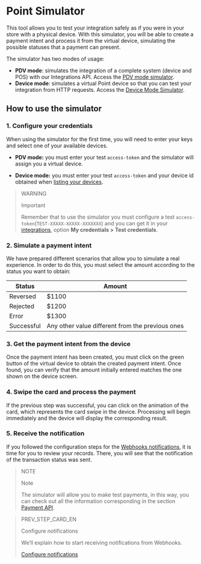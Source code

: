 # Point Simulator

This tool allows you to test your integration safely as if you were in your store with a physical device.
With this simulator, you will be able to create a payment intent and process it from the virtual device, simulating the possible statuses that a payment can present.

The simulator has two modes of usage:

* **PDV mode**: simulates the integration of a complete system (device and POS) with our Integrations API. Access the [PDV mode simulator](https://api.mercadopago.com/point/integrator-simulator/sandbox/?ignoreapidoc=true).
* **Device mode**: simulates a virtual Point device so that you can test your integration from HTTP requests. Access the [Device Mode Simulator](https://api.mercadopago.com/point/integrator-simulator/sandbox/device?ignoreapidoc=true).

## How to use the simulator

### 1. Configure your credentials

When using the simulator for the first time, you will need to enter your keys and select one of your available devices.

* **PDV mode:** you must enter your test `access-token` and the simulator will assign you a virtual device.

* **Device mode:** you must enter your test `access-token` and your device id obtained when [listing your devices](https://www.mercadopago[FAKER][URL][DOMAIN]/developers/en/guides/in-person-payments/integration-api/create-payment-intent#bookmark_get_the_list_of_your_available_devices).

> WARNING
>
> Important
> 
> Remember that to use the simulator you must configure a test `access-token`(`TEST-XXXXX-XXXXX-XXXXXXX`) and you can get it in your [integrations](https://www.mercadopago[FAKER][URL][DOMAIN]/developers/panel/applications), option **My credentials > Test credentials**.

### 2. Simulate a payment intent

We have prepared different scenarios that allow you to simulate a real experience. In order to do this, you must select the amount according to the status you want to obtain:

| Status | Amount |
|---|---|
| Reversed | $1100 |
| Rejected | $1200 |
| Error | $1300 |
| Successful | Any other value different from the previous ones |


### 3. Get the payment intent from the device

Once the payment intent has been created, you must click on the green button of the virtual device to obtain the created payment intent. Once found, you can verify that the amount initially entered matches the one shown on the device screen.

### 4. Swipe the card and process the payment

If the previous step was successful, you can click on the animation of the card, which represents the card swipe in the device. Processing will begin immediately and the device will display the corresponding result.

### 5. Receive the notification

If you followed the configuration steps for the [Webhooks notifications](https://www.mercadopago[FAKER][URL][DOMAIN]/developers/en/guides/in-person-payments/integration-api/integration), it is time for you to review your records. There, you will see that the notification of the transaction status was sent.

> NOTE
>
> Note
>
> The simulator will allow you to make test payments, in this way, you can check out all the information corresponding in the section [Payment API](https://www.mercadopago[FAKER][URL][DOMAIN]/developers/en/reference/payments/_payments_id/get).

> PREV_STEP_CARD_EN
>
> Configure notifications
>
> We’ll explain how to start receiving notifications from Webhooks.
>
> [Configure notifications](https://www.mercadopago[FAKER][URL][DOMAIN]/developers/en/guides/in-person-payments/integration-api/notifications)